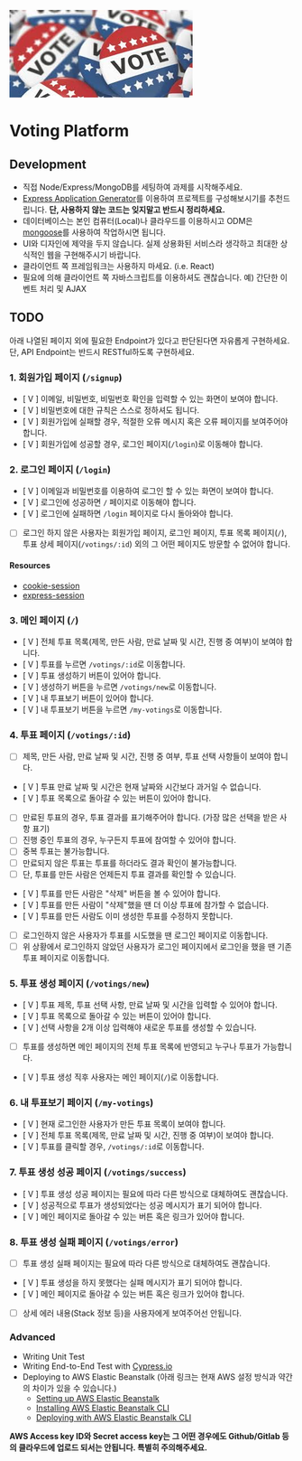 ![Voting](/voting.jpeg)

# Voting Platform

## Development

- 직접 Node/Express/MongoDB를 세팅하여 과제를 시작해주세요.
- [Express Application Generator](https://expressjs.com/en/starter/generator.html)를 이용하여 프로젝트를 구성해보시기를 추천드립니다. **단, 사용하지 않는 코드는 잊지말고 반드시 정리하세요.**
- 데이터베이스는 본인 컴퓨터(Local)나 클라우드를 이용하시고 ODM은 [mongoose](https://mongoosejs.com/docs/connections.html)를 사용하여 작업하시면 됩니다.
- UI와 디자인에 제약을 두지 않습니다. 실제 상용화된 서비스라 생각하고 최대한 상식적인 웹을 구현해주시기 바랍니다.
- 클라이언트 쪽 프레임워크는 사용하지 마세요. (i.e. React)
- 필요에 의해 클라이언트 쪽 자바스크립트를 이용하셔도 괜찮습니다. 예) 간단한 이벤트 처리 및 AJAX

## TODO

아래 나열된 페이지 외에 필요한 Endpoint가 있다고 판단된다면 자유롭게 구현하세요. 단, API Endpoint는 반드시 RESTful하도록 구현하세요.

### 1. 회원가입 페이지 (`/signup`)

- [ V ] 이메일, 비밀번호, 비밀번호 확인을 입력할 수 있는 화면이 보여야 합니다.
- [ V ] 비밀번호에 대한 규칙은 스스로 정하셔도 됩니다.
- [ V ] 회원가입에 실패할 경우, 적절한 오류 메시지 혹은 오류 페이지를 보여주어야 합니다.
- [ V ] 회원가입에 성공할 경우, 로그인 페이지(`/login`)로 이동해야 합니다.

### 2. 로그인 페이지 (`/login`)

- [ V ] 이메일과 비밀번호를 이용하여 로그인 할 수 있는 화면이 보여야 합니다.
- [ V ] 로그인에 성공하면 `/` 페이지로 이동해야 합니다.
- [ V ] 로그인에 실패하면 `/login` 페이지로 다시 돌아와야 합니다.
- [ ] 로그인 하지 않은 사용자는 회원가입 페이지, 로그인 페이지, 투표 목록 페이지(`/`), 투표 상세 페이지(`/votings/:id`) 외의 그 어떤 페이지도 방문할 수 없어야 합니다.

#### Resources

- [cookie-session](https://expressjs.com/en/resources/middleware/cookie-session.html)
- [express-session](https://expressjs.com/en/resources/middleware/session.html)

### 3. 메인 페이지 (`/`)

- [ V ] 전체 투표 목록(제목, 만든 사람, 만료 날짜 및 시간, 진행 중 여부)이 보여야 합니다.
- [ V ] 투표를 누르면 `/votings/:id`로 이동합니다.
- [ V ] 투표 생성하기 버튼이 있어야 합니다.
- [ V ] 생성하기 버튼을 누르면 `/votings/new`로 이동합니다.
- [ V ] 내 투표보기 버튼이 있어야 합니다.
- [ V ] 내 투표보기 버튼을 누르면 `/my-votings`로 이동합니다.

### 4. 투표 페이지 (`/votings/:id`)

- [ ] 제목, 만든 사람, 만료 날짜 및 시간, 진행 중 여부, 투표 선택 사항들이 보여야 합니다.
- [ V ] 투표 만료 날짜 및 시간은 현재 날짜와 시간보다 과거일 수 없습니다.
- [ V ] 투표 목록으로 돌아갈 수 있는 버튼이 있어야 합니다.
- [ ] 만료된 투표의 경우, 투표 결과를 표기해주어야 합니다. (가장 많은 선택을 받은 사항 표기)
- [ ] 진행 중인 투표의 경우, 누구든지 투표에 참여할 수 있어야 합니다.
- [ ] 중복 투표는 불가능합니다.
- [ ] 만료되지 않은 투표는 투표를 하더라도 결과 확인이 불가능합니다.
- [ ] 단, 투표를 만든 사람은 언제든지 투표 결과를 확인할 수 있습니다.
- [ V ] 투표를 만든 사람은 "삭제" 버튼을 볼 수 있어야 합니다.
- [ V ] 투표를 만든 사람이 "삭제"했을 땐 더 이상 투표에 참가할 수 없습니다.
- [ V ] 투표를 만든 사람도 이미 생성한 투표를 수정하지 못합니다.
- [ ] 로그인하지 않은 사용자가 투표를 시도했을 땐 로그인 페이지로 이동합니다.
- [ ] 위 상황에서 로그인하지 않았던 사용자가 로그인 페이지에서 로그인을 했을 땐 기존 투표 페이지로 이동합니다.

### 5. 투표 생성 페이지 (`/votings/new`)

- [ V ] 투표 제목, 투표 선택 사항, 만료 날짜 및 시간을 입력할 수 있어야 합니다.
- [ V ] 투표 목록으로 돌아갈 수 있는 버튼이 있어야 합니다.
- [ V ] 선택 사항을 2개 이상 입력해야 새로운 투표를 생성할 수 있습니다.
- [ ] 투표를 생성하면 메인 페이지의 전체 투표 목록에 반영되고 누구나 투표가 가능합니다.
- [ V ] 투표 생성 직후 사용자는 메인 페이지(`/`)로 이동합니다.

### 6. 내 투표보기 페이지 (`/my-votings`)

- [ V ] 현재 로그인한 사용자가 만든 투표 목록이 보여야 합니다.
- [ V ] 전체 투표 목록(제목, 만료 날짜 및 시간, 진행 중 여부)이 보여야 합니다.
- [ V ] 투표를 클릭할 경우, `/votings/:id`로 이동합니다.

### 7. 투표 생성 성공 페이지 (`/votings/success`)

- [ V ] 투표 생성 성공 페이지는 필요에 따라 다른 방식으로 대체하여도 괜찮습니다.
- [ V ] 성공적으로 투표가 생성되었다는 성공 메시지가 표기 되어야 합니다.
- [ V ] 메인 페이지로 돌아갈 수 있는 버튼 혹은 링크가 있어야 합니다.

### 8. 투표 생성 실패 페이지 (`/votings/error`)

- [ ] 투표 생성 실패 페이지는 필요에 따라 다른 방식으로 대체하여도 괜찮습니다.
- [ V ] 투표 생성을 하지 못했다는 실패 메시지가 표기 되어야 합니다.
- [ V ] 메인 페이지로 돌아갈 수 있는 버튼 혹은 링크가 있어야 합니다.
- [ ] 상세 에러 내용(Stack 정보 등)을 사용자에게 보여주어선 안됩니다.

### Advanced

- Writing Unit Test
- Writing End-to-End Test with [Cypress.io](https://www.cypress.io/)
- Deploying to AWS Elastic Beanstalk (아래 링크는 현재 AWS 설정 방식과 약간의 차이가 있을 수 있습니다.)
  - [Setting up AWS Elastic Beanstalk](https://github.com/vanilla-coding/deploy-with-aws-eb-and-circleci/wiki/Setting-up-AWS-Elastic-Beanstalk)
  - [Installing AWS Elastic Beanstalk CLI](https://github.com/vanilla-coding/deploy-with-aws-eb-and-circleci/wiki/Installing-Elastic-Beanstalk-CLI)
  - [Deploying with AWS Elastic Beanstalk CLI](https://github.com/vanilla-coding/deploy-with-aws-eb-and-circleci/wiki/Deploying-with-Elastic-Beanstalk-CLI)

**AWS Access key ID와 Secret access key는 그 어떤 경우에도 Github/Gitlab 등의 클라우드에 업로드 되서는 안됩니다. 특별히 주의해주세요.**